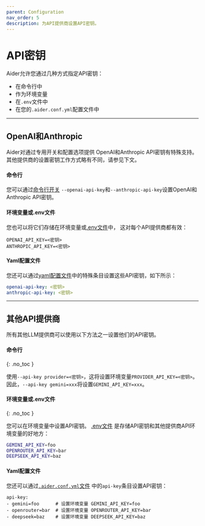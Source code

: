 ```yaml
---
parent: Configuration
nav_order: 5
description: 为API提供商设置API密钥。
---
```


# API密钥

Aider允许您通过几种方式指定API密钥：

- 在命令行中
- 作为环境变量
- 在`.env`文件中
- 在您的`.aider.conf.yml`配置文件中

---

## OpenAI和Anthropic

Aider对通过专用开关和配置选项提供
OpenAI和Anthropic API密钥有特殊支持。
其他提供商的设置密钥工作方式略有不同，请参见下文。

#### 命令行

您可以通过[命令行开关](/docs/config/options.html#api-keys-and-settings)
`--openai-api-key`和`--anthropic-api-key`设置OpenAI和Anthropic API密钥。


#### 环境变量或.env文件

您也可以将它们存储在环境变量或[.env文件](/docs/config/dotenv.html)中，
这对每个API提供商都有效：

```
OPENAI_API_KEY=<密钥>
ANTHROPIC_API_KEY=<密钥>
```

#### Yaml配置文件
您还可以通过[yaml配置文件](/docs/config/aider_conf.html)中的特殊条目设置这些API密钥，如下所示：

```yaml
openai-api-key: <密钥>
anthropic-api-key: <密钥>
```


---

## 其他API提供商

所有其他LLM提供商可以使用以下方法之一设置他们的API密钥。

#### 命令行
{: .no_toc }

使用`--api-key provider=<密钥>`，这将设置环境变量`PROVIDER_API_KEY=<密钥>`。因此，`--api-key gemini=xxx`将设置`GEMINI_API_KEY=xxx`。

#### 环境变量或.env文件
{: .no_toc }

您可以在环境变量中设置API密钥。
[.env文件](/docs/config/dotenv.html)
是存储API密钥和其他提供商API环境变量的好地方：

```bash
GEMINI_API_KEY=foo
OPENROUTER_API_KEY=bar
DEEPSEEK_API_KEY=baz
```

#### Yaml配置文件


您还可以通过[`.aider.conf.yml`文件](/docs/config/aider_conf.html)
中的`api-key`条目设置API密钥：

```
api-key:
- gemini=foo      # 设置环境变量 GEMINI_API_KEY=foo
- openrouter=bar  # 设置环境变量 OPENROUTER_API_KEY=bar
- deepseek=baz    # 设置环境变量 DEEPSEEK_API_KEY=baz
```

